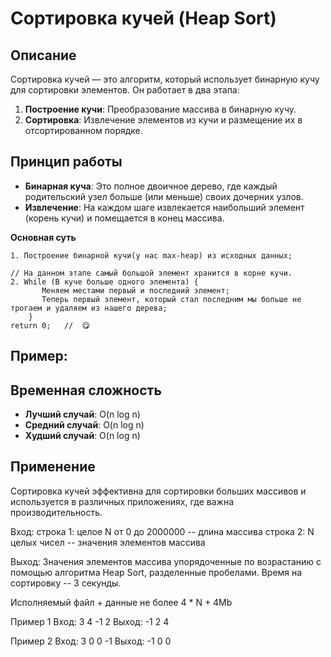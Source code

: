 # Сортировка кучей (Heap Sort)

## Описание
Сортировка кучей — это алгоритм, который использует бинарную кучу для сортировки элементов. Он работает в два этапа: 

1. **Построение кучи**: Преобразование массива в бинарную кучу.
2. **Сортировка**: Извлечение элементов из кучи и размещение их в отсортированном порядке.

## Принцип работы
- **Бинарная куча**: Это полное двоичное дерево, где каждый родительский узел больше (или меньше) своих дочерних узлов.
- **Извлечение**: На каждом шаге извлекается наибольший элемент (корень кучи) и помещается в конец массива.

**Основная суть**
```
1. Построение бинарной кучи(у нас max-heap) из исходных данных;

// На данном этапе самый большой элемент хранится в корне кучи.
2. While (В куче больше одного элемента) {
       Меняем местами первый и последний элемент;
       Теперь первый элемент, который стал последним мы больше не трогаем и удаляем из нашего дерева;
    }                                               
return 0;   //  😋
```

## Пример:
[](image/gid.gif)

## Временная сложность
- **Лучший случай**: O(n log n)
- **Средний случай**: O(n log n)
- **Худший случай**: O(n log n)

## Применение
Сортировка кучей эффективна для сортировки больших массивов и используется в различных приложениях, где важна производительность.




Вход:
строка 1:
	целое N от 0 до 2000000 -- длина массива
строка 2:
	N целых чисел -- значения элементов массива

Выход:
	Значения элементов массива упорядоченные по возрастанию с помощью алгоритма Heap Sort, разделенные пробелами.
	Время на сортировку -- 3 секунды.

Исполняемый файл + данные не более 4 * N + 4Mb

Пример 1
Вход:
3
4 -1 2
Выход:
-1 2 4


Пример 2
Вход:
3
0 0 -1
Выход:
-1 0 0

